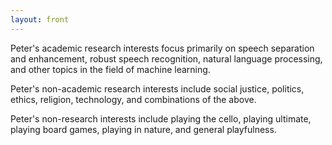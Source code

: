 ```yaml
---
layout: front
---
```


Peter's academic research interests focus primarily on speech
separation and enhancement, robust speech recognition, natural
language processing, and other topics in the field of machine learning.

Peter's non-academic research interests include social justice, politics,
ethics, religion, technology, and combinations of the above.

Peter's non-research interests include playing the cello, playing ultimate,
playing board games, playing in nature, and general playfulness.
